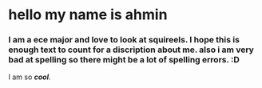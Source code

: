 # hello my name is ahmin

### I am a ece major and love to look at squireels. I hope this is enough text to count for a discription about me. also i am very bad at spelling so there might be a lot of spelling errors. :D

I am so ***cool***.	
